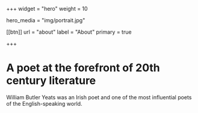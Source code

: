 +++
widget = "hero"
weight = 10

hero_media = "img/portrait.jpg"

[[btn]]
  url = "about"
  label = "About"
	primary = true

+++

# A poet at the forefront of 20th century literature

William Butler Yeats was an Irish poet and one of the most influential poets of the English-speaking world.
